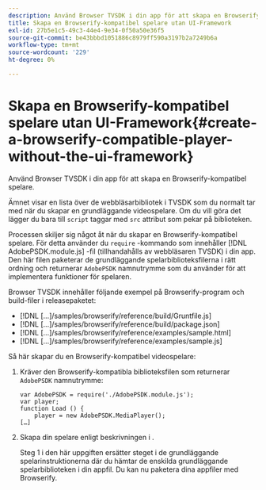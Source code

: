 ```yaml
---
description: Använd Browser TVSDK i din app för att skapa en Browserify-kompatibel spelare.
title: Skapa en Browserify-kompatibel spelare utan UI-Framework
exl-id: 27b5e1c5-49c3-44e4-9e34-0f50a50e36f5
source-git-commit: be43bbbd1051886c8979ff590a3197b2a7249b6a
workflow-type: tm+mt
source-wordcount: '229'
ht-degree: 0%

---
```


# Skapa en Browserify-kompatibel spelare utan UI-Framework{#create-a-browserify-compatible-player-without-the-ui-framework}

Använd Browser TVSDK i din app för att skapa en Browserify-kompatibel spelare.

Ämnet [](../../../browser-tvsdk-2.4/getting-started/c-psdk-browser-tvsdk-2.4-create-a-basic-player/t-psdk-browser-tvsdk-2.4-create-basic-player-tvsdk.md) visar en lista över de webbläsarbibliotek i TVSDK som du normalt tar med när du skapar en grundläggande videospelare. Om du vill göra det lägger du bara till `script` taggar med `src` attribut som pekar på biblioteken.

Processen skiljer sig något åt när du skapar en Browserify-kompatibel spelare. För detta använder du `require` -kommando som innehåller [!DNL AdobePSDK.module.js] -fil (tillhandahålls av webbläsaren TVSDK) i din app. Den här filen paketerar de grundläggande spelarbiblioteksfilerna i rätt ordning och returnerar `AdobePSDK` namnutrymme som du använder för att implementera funktioner för spelaren.

Browser TVSDK innehåller följande exempel på Browserify-program och build-filer i releasepaketet:

* [!DNL [...]/samples/browserify/reference/build/Gruntfile.js]
* [!DNL [...]/samples/browserify/reference/build/package.json]
* [!DNL [...]/samples/browserify/reference/examples/sample.html]
* [!DNL [...]/samples/browserify/reference/examples/sample.js]

Så här skapar du en Browserify-kompatibel videospelare:

1. Kräver den Browserify-kompatibla biblioteksfilen som returnerar `AdobePSDK` namnutrymme:

   ```
   var AdobePSDK = require('./AdobePSDK.module.js'); 
   var player; 
   function Load () { 
       player = new AdobePSDK.MediaPlayer(); 
   […]
   ```

1. Skapa din spelare enligt beskrivningen i [](../../../browser-tvsdk-2.4/getting-started/c-psdk-browser-tvsdk-2.4-create-a-basic-player/t-psdk-browser-tvsdk-2.4-create-basic-player-tvsdk.md).

   Steg 1 i den här uppgiften ersätter steget i de grundläggande spelarinstruktionerna där du hämtar de enskilda grundläggande spelarbiblioteken i din appfil.
Du kan nu paketera dina appfiler med Browserify.
